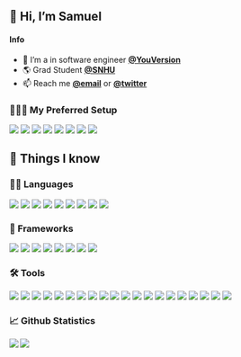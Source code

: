 ## 👋 Hi, I’m Samuel ##

<!-- ### 🏫 I'm a grad student ### -->

#### Info ####
- 👀 I’m a in software engineer **[@YouVersion](https://youversion.com/)**
- 🌎 Grad Student **[@SNHU](https://snhu.edu)**
- 📫 Reach me **[@email](mailto:baileysam1997@gmail.com)** or **[@twitter](https://twitter.com/samuel_baileyy)**

### 👨🏻‍💻 My Preferred Setup ###
![](https://img.shields.io/badge/Language-C++-darkblue)
![](https://img.shields.io/badge/Language-Python-blue)
![](https://img.shields.io/badge/Language-Terraform-purple)
![](https://img.shields.io/badge/Cloud-GCP-green)
![](https://img.shields.io/badge/Editor-VSCode-blue)
![](https://img.shields.io/badge/Editor-Vim-black)
![](https://img.shields.io/badge/OS-Mac-purple)
![](https://img.shields.io/badge/OS-Linux-black)

## 📖 Things I know ##
### 🤟🏻 Languages ###
![](https://img.shields.io/badge/Language-C++-darkblue)
![](https://img.shields.io/badge/Language-Go-lightblue)
![](https://img.shields.io/badge/Language-HTML-orange)
![](https://img.shields.io/badge/Language-Java-blue)
![](https://img.shields.io/badge/Language-JavaScript-yellow)
![](https://img.shields.io/badge/Language-Python-blue)
![](https://img.shields.io/badge/Language-Ruby-red)
![](https://img.shields.io/badge/Language-Shell-black)
![](https://img.shields.io/badge/Language-Terraform-purple)

### 🕋 Frameworks ###
![](https://img.shields.io/badge/Framworks-Angular-red)
![](https://img.shields.io/badge/Frameworks-Express-white)
![](https://img.shields.io/badge/Frameworks-React-lightblue)
![](https://img.shields.io/badge/Frameworks-NodeJS-darkgreen)
![](https://img.shields.io/badge/Frameworks-Django-darkgreen)
![](https://img.shields.io/badge/Frameworks-Flask-black)
![](https://img.shields.io/badge/Frameworks-Rails-red)
![](https://img.shields.io/badge/Frameworks-Spring-green)

### 🛠 Tools ###
![](https://img.shields.io/badge/PM-NPM-red)
![](https://img.shields.io/badge/PM-brew-black)
![](https://img.shields.io/badge/PM-apt-black)
![](https://img.shields.io/badge/Cloud-GCP-green)
![](https://img.shields.io/badge/Cloud-Adobe-red)
![](https://img.shields.io/badge/Editor-All_Jetbrain_IDE's-white)
![](https://img.shields.io/badge/Editor-Vim-black)
![](https://img.shields.io/badge/Editor-VSCode-blue)
![](https://img.shields.io/badge/Software-Git-orange)
![](https://img.shields.io/badge/Repositories-Gitlab-orange)
![](https://img.shields.io/badge/Support-StackOverflow-orange)
![](https://img.shields.io/badge/Software-Cloudflare-orange)
![](https://img.shields.io/badge/Database-Postgres-blue)
![](https://img.shields.io/badge/OS-Mac-black)
![](https://img.shields.io/badge/OS-Linux-black)
![](https://img.shields.io/badge/OS-Windows-darkblue)
![](https://img.shields.io/badge/Software-Docker-lightblue)
![](https://img.shields.io/badge/Software-Jira-blue)
![](https://img.shields.io/badge/Software-Notion-white)
![](https://img.shields.io/badge/Software-Postman-orange)

### 📈 Github Statistics ###

<div>
<a href="https://github-readme-stats.vercel.app/api?username=samuelbailey123&theme=dark">
  <img  align="left" src="https://github-readme-stats.vercel.app/api?username=samuelbailey123&count_private=true&show_icons=true&theme=dark" />
</a>

<a href="https://github-readme-stats.vercel.app/api/top-langs/?username=samuelbailey123&hide=php&theme=dark">
  <img align="left" src="https://github-readme-stats.vercel.app/api/top-langs/?username=samuelbailey123&hide=php&theme=dark" />
</a>
</div>

<!---
samuelbailey123/samuelbailey123 is a ✨ special ✨ repository because its `README.md` (this file) appears on your GitHub profile.
You can click the Preview link to take a look at your changes.
--->
